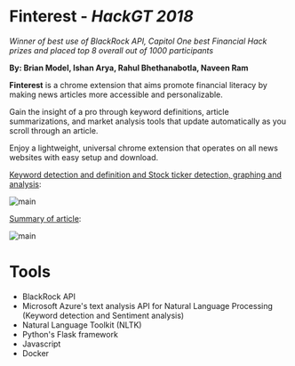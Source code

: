 # Finterest -  _HackGT 2018_
*Winner of best use of BlackRock API, Capitol One best Financial Hack prizes and placed top 8 overall out of 1000 participants*

**By: Brian Model, Ishan Arya, Rahul Bhethanabotla, Naveen Ram**

**Finterest** is a chrome extension that aims promote financial literacy by making news articles more accessible and personalizable. 

Gain the insight of a pro through keyword definitions, article summarizations, and market analysis tools that update automatically as you scroll through an article. 

Enjoy a lightweight, universal chrome extension that operates on all news websites with easy setup and download.

<u>Keyword detection and definition and Stock ticker detection, graphing and analysis</u>:

![main](/Users/brianmodel/Desktop/HackGT2018/img/main.png)

<u>Summary of article</u>:

![main](/Users/brianmodel/Desktop/HackGT2018/img/summary.png)

# Tools

- BlackRock API
- Microsoft Azure's text analysis API for Natural Language Processing (Keyword detection and Sentiment analysis)
- Natural Language Toolkit (NLTK)
- Python's Flask framework
- Javascript
- Docker
